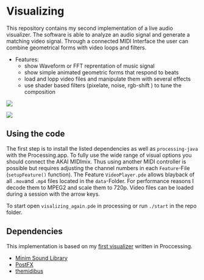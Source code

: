 # Visualizing

This repository contains my second implementation of a live audio visualizer. The software is able to analyze an audio signal and generate a matching video signal. Through a connected MIDI Interface the user can combine geometrical forms with video loops and filters.

* Features:
	* show Waveform or FFT reprentation of music signal
	* show simple animated geometric forms that respond to beats
	* load and lopp video files and manipulate them with several effects
	* use shader based filters (pixelate, noise, rgb-shift ) to tune the composition

<img src="assets/grid.gif"/><br>

<img src="assets/midimix.gif"/><br>

## Using the code
The first step is to install the listed dependencies as well as `processing-java` with the Processing.app. To fully use the wide range of visual options you should connect the AKAI MIDImix. Thus using another MIDI controller is possible but requires adjusting the channel numbers in each `Feature`-File (`setupFeature()` function).
The Feature `VideoPlayer.pde` allows blayback of all `.mov`and `.mp4` files located in the `data`-Folder. For performance reasons I decode them to MPEG2 and scale them to 720p. Video files can be loaded during a session with the arrow keys.

To start open `visalizing_again.pde` in processing or run `./start` in the repo folder.

## Dependencies
This implementation is based on my [first visualizer](https://github.com/friedrichweise/visualizer/) written in Proccessing.
* [Minim Sound Library](http://code.compartmental.net/minim/)
* [PostFX](https://github.com/cansik/processing-postfx/)
* [themidibus](https://github.com/sparks/themidibus)

